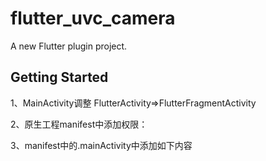 # flutter_uvc_camera

A new Flutter plugin project.

## Getting Started

1、MainActivity调整
FlutterActivity=>FlutterFragmentActivity

2、原生工程manifest中添加权限：
<uses-permission android:name="android.permission.USB_PERMISSION" />
<uses-permission android:name="android.permission.FOREGROUND_SERVICE" />
<uses-permission android:name="android.permission.INTERNET"/>
<uses-feature android:name="android.hardware.usb.host" />
<uses-permission android:name="android.permission.WAKE_LOCK"/>
<uses-permission android:name="android.permission.CAMERA"/>
<uses-permission android:name="android.permission.RECORD_AUDIO"/>
<uses-permission android:name="android.permission.WRITE_EXTERNAL_STORAGE"
                 android:maxSdkVersion="34"
                 tools:ignore="ScopedStorage"/>
<uses-permission android:name="android.permission.READ_EXTERNAL_STORAGE"
        android:maxSdkVersion="34"/>
<uses-feature android:name="android.hardware.camera"/>
<uses-feature android:name="android.hardware.camera.autofocus"/>
<uses-permission android:name="android.permission.READ_MEDIA_IMAGES"/>
<uses-permission android:name="android.permission.WRITE_MEDIA_IMAGES"/>


3、manifest中的.mainActivity中添加如下内容
<intent-filter>
<action android:name="android.hardware.usb.action.USB_DEVICE_ATTACHED" />
<category android:name="android.intent.category.DEFAULT" />
</intent-filter>
<meta-data
android:name="android.hardware.usb.action.USB_DEVICE_ATTACHED"
android:resource="@xml/device_filter" />

